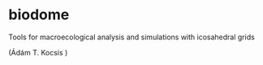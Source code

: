 
# biodome

Tools for macroecological analysis and simulations with icosahedral
grids

(Ádám T. Kocsis )
